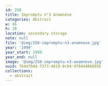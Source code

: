 ```yaml
---
id: 258
title: Impromptu n°3 Anamnése
categories: Abstrait
w: 46
h: 38
location: secondary storage
note: null
file: '@img/258-impromptu-n3-anamnese.jpg'
year: '1999'
year_start: 1999
year_end: null
image: '@img/258-impromptu-n3-anamnese.jpg'
uuid: 764d78dd-7377-4819-8c04-df844486605b
collections:
  - abstrait
---
```


